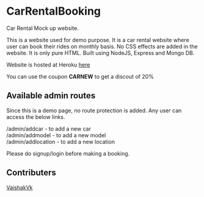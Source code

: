 # CarRentalBooking
Car Rental Mock up website.

This is a website used for demo purpose. It is a car rental website where user can book their rides on monthly basis.
No CSS effects are added in the website. It is only pure HTML.
Built using NodeJS, Express and Mongo DB.

Website is hosted at Heroku [here](https://vk-car-rental-app.herokuapp.com)

You can use the coupon **CARNEW** to get a discout of 20%

## Available admin routes
Since this is a demo page, no route protection is added. Any user can access the below links.

/admin/addcar - to add a new car  
/admin/addmodel - to add a new model  
/admin/addlocation - to add a new location  

Please do signup/login before making a booking.

## Contributers
[VaishakVk](https://github.com/VaishakVk) 


